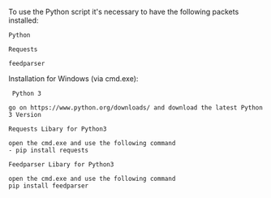 To use the Python script it's necessary to have the following packets installed:

	Python
	
	Requests

	feedparser



 Installation for Windows (via cmd.exe):
	
	 Python 3

	go on https://www.python.org/downloads/ and download the latest Python 3 Version
	
	Requests Libary for Python3
	
	open the cmd.exe and use the following command
	- pip install requests
	
	Feedparser Libary for Python3
	
	open the cmd.exe and use the following command
	pip install feedparser
